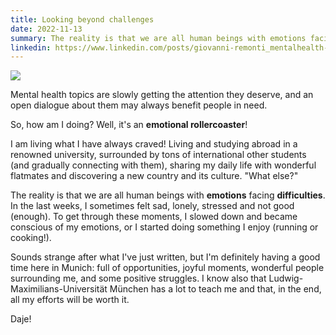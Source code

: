 ```yaml
---
title: Looking beyond challenges
date: 2022-11-13
summary: The reality is that we are all human beings with emotions facing difficulties.
linkedin: https://www.linkedin.com/posts/giovanni-remonti_mentalhealth-emotions-difficulties-activity-6995770858107486208-bJ29
---
```


<div class="img-container">
    <img src="https://res.cloudinary.com/giospic/image/upload/f_auto,q_auto/v1668371486/images/emotions.webp" />
</div>

Mental health topics are slowly getting the attention they deserve, and an open dialogue about them may always benefit people in need.

So, how am I doing? Well, it's an **emotional rollercoaster**!

I am living what I have always craved! Living and studying abroad in a renowned university, surrounded by tons of international other students (and gradually connecting with them), sharing my daily life with wonderful flatmates and discovering a new country and its culture. "What else?"

The reality is that we are all human beings with **emotions** facing **difficulties**. In the last weeks, I sometimes felt sad, lonely, stressed and not good (enough). To get through these moments, I slowed down and became conscious of my emotions, or I started doing something I enjoy (running or cooking!).

Sounds strange after what I've just written, but I'm definitely having a good time here in Munich: full of opportunities, joyful moments, wonderful people surrounding me, and some positive struggles. I know also that Ludwig-Maximilians-Universität München has a lot to teach me and that, in the end, all my efforts will be worth it.

Daje!
